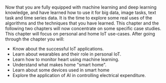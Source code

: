 Now that you are fully equipped with machine learning and deep learning knowledge, and have learned how to use it for big data, image tasks, text task and time series data. It is the time to explore some real uses of the algorithms and the techniques that you have learned. This chapter and the following two chapters will now concentrate on some specific case studies. This chapter will focus on personal and home IoT use-cases. After going through the chapter you will:

* Know about the successful IoT applications.
* Learn about wearables and their role in personal IoT.
* Learn how to monitor heart using machine learning.
* Understand what makes home "smart home".
* Learn about some devices used in smart home
* Explore the application of AI in controlling electrical expenditure.
